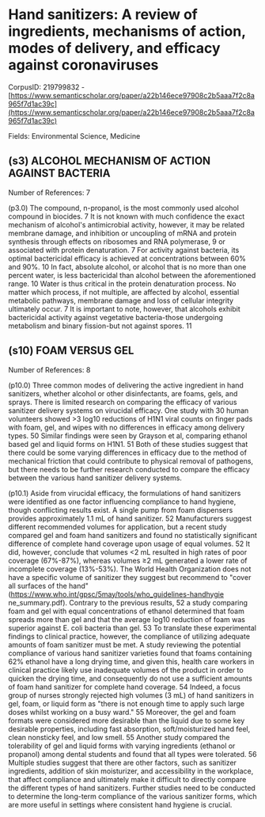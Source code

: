 # Hand sanitizers: A review of ingredients, mechanisms of action, modes of delivery, and efficacy against coronaviruses

CorpusID: 219799832 - [https://www.semanticscholar.org/paper/a22b146ece97908c2b5aaa7f2c8a965f7d1ac39c](https://www.semanticscholar.org/paper/a22b146ece97908c2b5aaa7f2c8a965f7d1ac39c)

Fields: Environmental Science, Medicine

## (s3) ALCOHOL MECHANISM OF ACTION AGAINST BACTERIA
Number of References: 7

(p3.0) The compound, n-propanol, is the most commonly used alcohol compound in biocides. 7 It is not known with much confidence the exact mechanism of alcohol's antimicrobial activity, however, it may be related membrane damage, and inhibition or uncoupling of mRNA and protein synthesis through effects on ribosomes and RNA polymerase, 9 or associated with protein denaturation. 7 For activity against bacteria, its optimal bactericidal efficacy is achieved at concentrations between 60% and 90%. 10 In fact, absolute alcohol, or alcohol that is no more than one percent water, is less bactericidal than alcohol between the aforementioned range. 10 Water is thus critical in the protein denaturation process. No matter which process, if not multiple, are affected by alcohol, essential metabolic pathways, membrane damage and loss of cellular integrity ultimately occur. 7 It is important to note, however, that alcohols exhibit bactericidal activity against vegetative bacteria-those undergoing metabolism and binary fission-but not against spores. 11 
## (s10) FOAM VERSUS GEL
Number of References: 8

(p10.0) Three common modes of delivering the active ingredient in hand sanitizers, whether alcohol or other disinfectants, are foams, gels, and sprays. There is limited research on comparing the efficacy of various sanitizer delivery systems on virucidal efficacy. One study with 30 human volunteers showed >3 log10 reductions of H1N1 viral counts on finger pads with foam, gel, and wipes with no differences in efficacy among delivery types. 50 Similar findings were seen by Grayson et al, comparing ethanol based gel and liquid forms on H1N1. 51 Both of these studies suggest that there could be some varying differences in efficacy due to the method of mechanical friction that could contribute to physical removal of pathogens, but there needs to be further research conducted to compare the efficacy between the various hand sanitizer delivery systems.

(p10.1) Aside from virucidal efficacy, the formulations of hand sanitizers were identified as one factor influencing compliance to hand hygiene, though conflicting results exist. A single pump from foam dispensers provides approximately 1.1 mL of hand sanitizer. 52 Manufacturers suggest different recommended volumes for application, but a recent study compared gel and foam hand sanitizers and found no statistically significant difference of complete hand coverage upon usage of equal volumes. 52 It did, however, conclude that volumes <2 mL resulted in high rates of poor coverage (67%-87%), whereas volumes ≥2 mL generated a lower rate of incomplete coverage (13%-53%). The World Health Organization does not have a specific volume of sanitizer they suggest but recommend to "cover all surfaces of the hand" (https://www.who.int/gpsc/5may/tools/who_guidelines-handhygie ne_summary.pdf). Contrary to the previous results, 52 a study comparing foam and gel with equal concentrations of ethanol determined that foam spreads more than gel and that the average log10 reduction of foam was superior against E. coli bacteria than gel. 53 To translate these experimental findings to clinical practice, however, the compliance of utilizing adequate amounts of foam sanitizer must be met. A study reviewing the potential compliance of various hand sanitizer varieties found that foams containing 62% ethanol have a long drying time, and given this, health care workers in clinical practice likely use inadequate volumes of the product in order to quicken the drying time, and consequently do not use a sufficient amounts of foam hand sanitizer for complete hand coverage. 54 Indeed, a focus group of nurses strongly rejected high volumes (3 mL) of hand sanitizers in gel, foam, or liquid form as "there is not enough time to apply such large doses whilst working on a busy ward." 55 Moreover, the gel and foam formats were considered more desirable than the liquid due to some key desirable properties, including fast absorption, soft/moisturized hand feel, clean nonsticky feel, and low smell. 55 Another study compared the tolerability of gel and liquid forms with varying ingredients (ethanol or propanol) among dental students and found that all types were tolerated. 56 Multiple studies suggest that there are other factors, such as sanitizer ingredients, addition of skin moisturizer, and accessibility in the workplace, that affect compliance and ultimately make it difficult to directly compare the different types of hand sanitizers. Further studies need to be conducted to determine the long-term compliance of the various sanitizer forms, which are more useful in settings where consistent hand hygiene is crucial.
